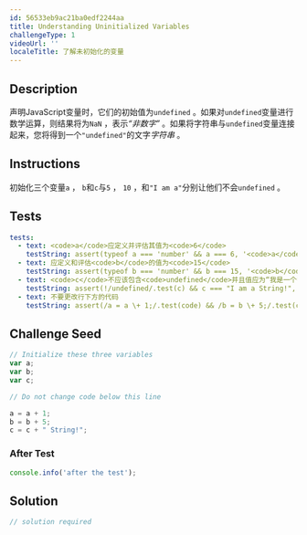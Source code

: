 ```yaml
---
id: 56533eb9ac21ba0edf2244aa
title: Understanding Uninitialized Variables
challengeType: 1
videoUrl: ''
localeTitle: 了解未初始化的变量
---
```


## Description
<section id="description">声明JavaScript变量时，它们的初始值为<code>undefined</code> 。如果对<code>undefined</code>变量进行数学运算，则结果将为<code>NaN</code> ，表示<dfn>“非数字”</dfn> 。如果将字符串与<code>undefined</code>变量连接起来，您将得到一个<code>&quot;undefined&quot;</code>的文字<dfn>字符串</dfn> 。 </section>

## Instructions
<section id="instructions">初始化三个变量<code>a</code> ， <code>b</code>和<code>c</code>与<code>5</code> ， <code>10</code> ，和<code>&quot;I am a&quot;</code>分别让他们不会<code>undefined</code> 。 </section>

## Tests
<section id='tests'>

```yml
tests:
  - text: <code>a</code>应定义并评估其值为<code>6</code>
    testString: assert(typeof a === 'number' && a === 6, '<code>a</code> should be defined and evaluated to have the value of <code>6</code>');
  - text: 应定义和评估<code>b</code>的值为<code>15</code>
    testString: assert(typeof b === 'number' && b === 15, '<code>b</code> should be defined and evaluated to have the value of <code>15</code>');
  - text: <code>c</code>不应该包含<code>undefined</code>并且值应为“我是一个字符串！”
    testString: assert(!/undefined/.test(c) && c === "I am a String!", '<code>c</code> should not contain <code>undefined</code> and should have a value of "I am a String!"');
  - text: 不要更改行下方的代码
    testString: assert(/a = a \+ 1;/.test(code) && /b = b \+ 5;/.test(code) && /c = c \+ " String!";/.test(code), 'Do not change code below the line');

```

</section>

## Challenge Seed
<section id='challengeSeed'>

<div id='js-seed'>

```js
// Initialize these three variables
var a;
var b;
var c;

// Do not change code below this line

a = a + 1;
b = b + 5;
c = c + " String!";

```

</div>


### After Test
<div id='js-teardown'>

```js
console.info('after the test');
```

</div>

</section>

## Solution
<section id='solution'>

```js
// solution required
```
</section>
